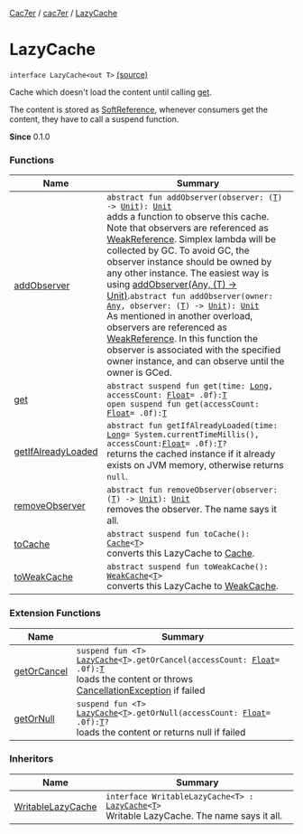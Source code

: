 [Cac7er](../../index.md) / [cac7er](../index.md) / [LazyCache](./index.md)

# LazyCache

`interface LazyCache<out T>` [(source)](http://2wiqua.wcaokaze.com/gitbucket/wcaokaze/Cac7er/blob/master/src/main/java/cac7er/LazyCache.kt#L14)

Cache which doesn't load the content until calling [get](get.md).

The content is stored as [SoftReference](http://docs.oracle.com/javase/6/docs/api/java/lang/ref/SoftReference.html), whenever consumers get the content,
they have to call a suspend function.

**Since**
0.1.0

### Functions

| Name | Summary |
|---|---|
| [addObserver](add-observer.md) | `abstract fun addObserver(observer: (`[`T`](index.md#T)`) -> `[`Unit`](https://kotlinlang.org/api/latest/jvm/stdlib/kotlin/-unit/index.html)`): `[`Unit`](https://kotlinlang.org/api/latest/jvm/stdlib/kotlin/-unit/index.html)<br>adds a function to observe this cache. Note that observers are referenced as [WeakReference](http://docs.oracle.com/javase/6/docs/api/java/lang/ref/WeakReference.html). Simplex lambda will be collected by GC. To avoid GC, the observer instance should be owned by any other instance. The easiest way is using [addObserver(Any, (T) -&gt; Unit)](add-observer.md).`abstract fun addObserver(owner: `[`Any`](https://kotlinlang.org/api/latest/jvm/stdlib/kotlin/-any/index.html)`, observer: (`[`T`](index.md#T)`) -> `[`Unit`](https://kotlinlang.org/api/latest/jvm/stdlib/kotlin/-unit/index.html)`): `[`Unit`](https://kotlinlang.org/api/latest/jvm/stdlib/kotlin/-unit/index.html)<br>As mentioned in another overload, observers are referenced as [WeakReference](http://docs.oracle.com/javase/6/docs/api/java/lang/ref/WeakReference.html). In this function the observer is associated with the specified owner instance, and can observe until the owner is GCed. |
| [get](get.md) | `abstract suspend fun get(time: `[`Long`](https://kotlinlang.org/api/latest/jvm/stdlib/kotlin/-long/index.html)`, accessCount: `[`Float`](https://kotlinlang.org/api/latest/jvm/stdlib/kotlin/-float/index.html)` = .0f): `[`T`](index.md#T)<br>`open suspend fun get(accessCount: `[`Float`](https://kotlinlang.org/api/latest/jvm/stdlib/kotlin/-float/index.html)` = .0f): `[`T`](index.md#T) |
| [getIfAlreadyLoaded](get-if-already-loaded.md) | `abstract fun getIfAlreadyLoaded(time: `[`Long`](https://kotlinlang.org/api/latest/jvm/stdlib/kotlin/-long/index.html)` = System.currentTimeMillis(), accessCount: `[`Float`](https://kotlinlang.org/api/latest/jvm/stdlib/kotlin/-float/index.html)` = .0f): `[`T`](index.md#T)`?`<br>returns the cached instance if it already exists on JVM memory, otherwise returns `null`. |
| [removeObserver](remove-observer.md) | `abstract fun removeObserver(observer: (`[`T`](index.md#T)`) -> `[`Unit`](https://kotlinlang.org/api/latest/jvm/stdlib/kotlin/-unit/index.html)`): `[`Unit`](https://kotlinlang.org/api/latest/jvm/stdlib/kotlin/-unit/index.html)<br>removes the observer. The name says it all. |
| [toCache](to-cache.md) | `abstract suspend fun toCache(): `[`Cache`](../-cache/index.md)`<`[`T`](index.md#T)`>`<br>converts this LazyCache to [Cache](../-cache/index.md). |
| [toWeakCache](to-weak-cache.md) | `abstract suspend fun toWeakCache(): `[`WeakCache`](../-weak-cache/index.md)`<`[`T`](index.md#T)`>`<br>converts this LazyCache to [WeakCache](../-weak-cache/index.md). |

### Extension Functions

| Name | Summary |
|---|---|
| [getOrCancel](../get-or-cancel.md) | `suspend fun <T> `[`LazyCache`](./index.md)`<`[`T`](../get-or-cancel.md#T)`>.getOrCancel(accessCount: `[`Float`](https://kotlinlang.org/api/latest/jvm/stdlib/kotlin/-float/index.html)` = .0f): `[`T`](../get-or-cancel.md#T)<br>loads the content or throws [CancellationException](https://kotlin.github.io/kotlinx.coroutines/kotlinx-coroutines-core/kotlinx.coroutines/-cancellation-exception/index.html) if failed |
| [getOrNull](../get-or-null.md) | `suspend fun <T> `[`LazyCache`](./index.md)`<`[`T`](../get-or-null.md#T)`>.getOrNull(accessCount: `[`Float`](https://kotlinlang.org/api/latest/jvm/stdlib/kotlin/-float/index.html)` = .0f): `[`T`](../get-or-null.md#T)`?`<br>loads the content or returns null if failed |

### Inheritors

| Name | Summary |
|---|---|
| [WritableLazyCache](../-writable-lazy-cache/index.md) | `interface WritableLazyCache<T> : `[`LazyCache`](./index.md)`<`[`T`](../-writable-lazy-cache/index.md#T)`>`<br>Writable LazyCache. The name says it all. |
